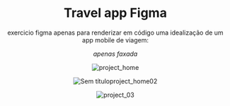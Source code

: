 <div align='center'>
<h1> Travel app Figma</h1>

exercicio figma apenas para renderizar em código uma idealização de um app mobile de viagem:

*apenas faxada*

![project_home](https://user-images.githubusercontent.com/96242187/230740817-eee70549-6bff-406a-a481-743024db11d9.png)


![Sem títuloproject_home02](https://user-images.githubusercontent.com/96242187/230740931-7ea2737e-e516-4e1b-b098-951ed06168a4.png)

![project_03](https://user-images.githubusercontent.com/96242187/230740955-97e328f1-9b38-4f26-a2f5-060136414012.png)


</div>

